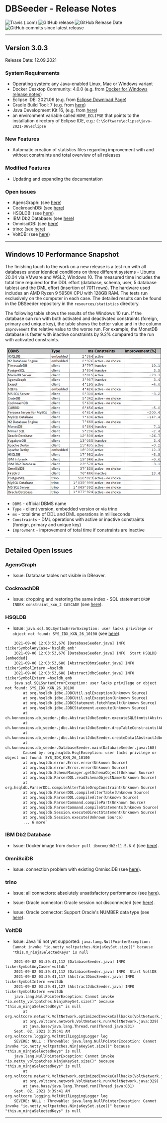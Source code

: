 # DBSeeder - Release Notes

![Travis (.com)](https://img.shields.io/travis/com/KonnexionsGmbH/db_seeder.svg?branch=master)
![GitHub release](https://img.shields.io/github/release/KonnexionsGmbH/db_seeder.svg)
![GitHub Release Date](https://img.shields.io/github/release-date/KonnexionsGmbH/db_seeder.svg)
![GitHub commits since latest release](https://img.shields.io/github/commits-since/KonnexionsGmbH/db_seeder/3.0.3.svg)

----

## Version 3.0.3

Release Date: 12.09.2021

### System Requirements

- Operating system: any Java-enabled Linux, Mac or Windows variant
- Docker Desktop Community: 4.0.0 (e.g. from [Docker for Windows release notes](https://docs.docker.com/docker-for-windows/release-notes))
- Eclipse IDE: 2021.06 (e.g. from [Eclipse Download Page](https://www.eclipse.org/downloads))
- Gradle Build Tool: 7 (e.g. from [here](https://gradle.org/releases))
- Java Development Kit 16, (e.g. from [here](https://jdk.java.net/java-se-ri/16))
- an environment variable called `HOME_ECLIPSE` that points to the installation directory of Eclipse IDE, e.g.: `C:\Software\eclipse\java-2021-06\eclipse`

### New Features

- Automatic creation of statistics files regarding improvement with and without constraints and total overview of all releases

### Modified Features

- Updating and expanding the documentation

### Open issues

- AgensGraph: (see [here](#issues_agensgraph))
- CockroachDB: (see [here](#issues_cockroach))
- HSQLDB: (see [here](#issues_hsqldb))
- IBM Db2 Database: (see [here](#issues_ibmdb2))
- OmnisciDB: (see [here](#issues_omnisci))
- trino: (see [here](#issues_trino))
- VoltDB: (see [here](#issues_voltdb))

----

## Windows 10 Performance Snapshot

The finishing touch to the work on a new release is a test run with all databases under identical conditions on three different systems - Ubuntu 20.04 via VMware and WSL2, Windows 10. 
The measured time includes the total time required for the DDL effort (database, schema, user, 5 database tables) and the DML effort (insertion of 7011 rows). 
The hardware used includes an AMD Ryzen 9 5950X CPU with 128GB RAM. 
The tests run exclusively on the computer in each case. 
The detailed results can be found in the DBSeeder repository in the `resources/statistics` directory.

The following table shows the results of the Windows 10 run. 
If the database can run with both activated and deactivated constraints (foreign, primary and unique key), the table shows the better value and in the column `Improvement` the relative value to the worse run. 
For example, the MonetDB database is faster with inactive constraints by 9.2% compared to the run with activated constraints.

![](resources/.README_images/Perf_Snap_3.0.3_win10.png)

- `DBMS` - official DBMS name
- `Type` - client version, embedded version or via trino
- `ms` - total time of DDL and DML operations in milliseconds
- `Constraints` - DML operations with active or inactive constraints (foreign, primary and unique key)
- `Improvment` - improvement of total time if constraints are inactive 

----

## Detailed Open Issues

### <a name="issues_agensgraph"></a> AgensGraph

- Issue: Database tables not visible in DBeaver.

### <a name="issues_cockroach"></a> CockroachDB

- Issue: dropping and restoring the same index - SQL statement `DROP INDEX constraint_kxn_2 CASCADE` (see [here](https://github.com/cockroachdb/cockroach/issues/42844)).

### <a name="issues_hsqldb"></a> HSQLDB

- Issue: `java.sql.SQLSyntaxErrorException: user lacks privilege or object not found: SYS_IDX_KXN_26_10100` (see [here](https://stackoverflow.com/questions/46362160/error-java-sql-sqlsyntaxerrorexception-user-lacks-privilege-or-object-not-foun)).
```
    2021-09-06 12:03:53,676 [DatabaseSeeder.java] INFO  tickerSymbolAnyCase='hsqldb_emb'
    2021-09-06 12:03:53,676 [DatabaseSeeder.java] INFO  Start HSQLDB [embedded]
    2021-09-06 12:03:53,680 [AbstractDbmsSeeder.java] INFO  tickerSymbolIntern =hsqldb
    2021-09-06 12:03:53,688 [AbstractJdbcSeeder.java] INFO  tickerSymbolExtern =hsqldb_emb
    java.sql.SQLSyntaxErrorException: user lacks privilege or object not found: SYS_IDX_KXN_26_10100
        at org.hsqldb.jdbc.JDBCUtil.sqlException(Unknown Source)
        at org.hsqldb.jdbc.JDBCUtil.sqlException(Unknown Source)
        at org.hsqldb.jdbc.JDBCStatement.fetchResult(Unknown Source)
        at org.hsqldb.jdbc.JDBCStatement.execute(Unknown Source)
        at ch.konnexions.db_seeder.jdbc.AbstractJdbcSeeder.executeSQLStmnts(AbstractJdbcSeeder.java:1351)
        at ch.konnexions.db_seeder.jdbc.AbstractJdbcSeeder.dropTableConstraints(AbstractJdbcSeeder.java:1220)
        at ch.konnexions.db_seeder.jdbc.AbstractJdbcSeeder.createData(AbstractJdbcSeeder.java:420)
        at ch.konnexions.db_seeder.DatabaseSeeder.main(DatabaseSeeder.java:168)
        Caused by: org.hsqldb.HsqlException: user lacks privilege or object not found: SYS_IDX_KXN_26_10100
        at org.hsqldb.error.Error.error(Unknown Source)
        at org.hsqldb.error.Error.error(Unknown Source)
        at org.hsqldb.SchemaManager.getSchemaObject(Unknown Source)
        at org.hsqldb.ParserDQL.readSchemaObjectName(Unknown Source)
        at org.hsqldb.ParserDDL.compileAlterTableDropConstraint(Unknown Source)
        at org.hsqldb.ParserDDL.compileAlterTable(Unknown Source)
        at org.hsqldb.ParserDDL.compileAlter(Unknown Source)
        at org.hsqldb.ParserCommand.compilePart(Unknown Source)
        at org.hsqldb.ParserCommand.compileStatements(Unknown Source)
        at org.hsqldb.Session.executeDirectStatement(Unknown Source)
        at org.hsqldb.Session.execute(Unknown Source)
        ... 6 more`
```

### <a name="issues_ibmdb2"></a> IBM Db2 Database

- Issue: Docker image from `docker pull ibmcom/db2:11.5.6.0` (see [here](https://www.tek-tips.com/viewthread.cfm?qid=1811168)).

### <a name="issues_omnisci"></a> OmniSciDB

- Issue: connection problem with existing OmnisciDB (see [here](https://github.com/omnisci/omniscidb/issues/668)).

### <a name="issues_trino"></a> trino

- Issue: all connectors: absolutely unsatisfactory performance (see [here](https://github.com/trinodb/trino/issues/5681)).
    
- Issue: Oracle connector: Oracle session not disconnected (see [here](https://github.com/trinodb/trino/issues/5648)).
    
- Issue: Oracle connector: Support Oracle's NUMBER data type (see [here](https://github.com/trinodb/trino/issues/2274)).

### <a name="issues_voltdb"></a> VoltDB

- Issue: Java 16 not yet supported: `java.lang.NullPointerException: Cannot invoke "io.netty_voltpatches.NinjaKeySet.size()" because "this.m_ninjaSelectedKeys" is null`
```
    2021-09-02 03:39:41,112 [DatabaseSeeder.java] INFO  tickerSymbolAnyCase='voltdb'
    2021-09-02 03:39:41,112 [DatabaseSeeder.java] INFO  Start VoltDB
    2021-09-02 03:39:41,117 [AbstractDbmsSeeder.java] INFO  tickerSymbolIntern =voltdb
    2021-09-02 03:39:41,127 [AbstractJdbcSeeder.java] INFO  tickerSymbolExtern =voltdb
    java.lang.NullPointerException: Cannot invoke "io.netty_voltpatches.NinjaKeySet.size()" because "this.m_ninjaSelectedKeys" is null
	    at org.voltcore.network.VoltNetwork.optimizedInvokeCallbacks(VoltNetwork.java:478)
	    at org.voltcore.network.VoltNetwork.run(VoltNetwork.java:329)
	    at java.base/java.lang.Thread.run(Thread.java:831)
    Sept. 02, 2021 3:39:41 AM org.voltcore.logging.VoltUtilLoggingLogger log
    SEVERE: NULL : Throwable: java.lang.NullPointerException: Cannot invoke "io.netty_voltpatches.NinjaKeySet.size()" because "this.m_ninjaSelectedKeys" is null
    java.lang.NullPointerException: Cannot invoke "io.netty_voltpatches.NinjaKeySet.size()" because "this.m_ninjaSelectedKeys" is null
	    at org.voltcore.network.VoltNetwork.optimizedInvokeCallbacks(VoltNetwork.java:478)
	    at org.voltcore.network.VoltNetwork.run(VoltNetwork.java:329)
	    at java.base/java.lang.Thread.run(Thread.java:831)
    Sept. 02, 2021 3:39:41 AM org.voltcore.logging.VoltUtilLoggingLogger log
    SEVERE: NULL : Throwable: java.lang.NullPointerException: Cannot invoke "io.netty_voltpatches.NinjaKeySet.size()" because "this.m_ninjaSelectedKeys" is null
```
    
----------

